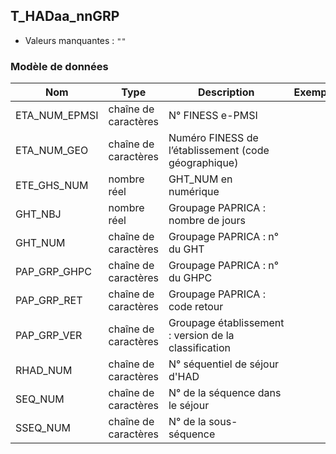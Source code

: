 ## T_HADaa_nnGRP

- Valeurs manquantes : `""`

### Modèle de données

|Nom|Type|Description|Exemple|Propriétés|
|-|-|-|-|-|
|ETA_NUM_EPMSI|chaîne de caractères|N° FINESS e-PMSI|||
|ETA_NUM_GEO|chaîne de caractères|Numéro FINESS de l’établissement (code géographique)|||
|ETE_GHS_NUM|nombre réel|GHT_NUM en numérique|||
|GHT_NBJ|nombre réel|Groupage PAPRICA : nombre de jours|||
|GHT_NUM|chaîne de caractères|Groupage PAPRICA : n° du GHT|||
|PAP_GRP_GHPC|chaîne de caractères|Groupage PAPRICA : n° du GHPC|||
|PAP_GRP_RET|chaîne de caractères|Groupage PAPRICA : code retour|||
|PAP_GRP_VER|chaîne de caractères|Groupage établissement : version de la classification|||
|RHAD_NUM|chaîne de caractères|N° séquentiel de séjour d'HAD|||
|SEQ_NUM|chaîne de caractères|N° de la séquence dans le séjour|||
|SSEQ_NUM|chaîne de caractères|N° de la sous-séquence|||
